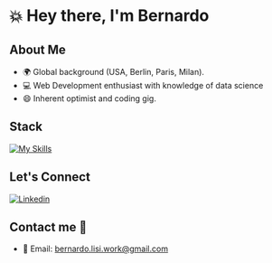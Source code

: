# 💥 Hey there, I'm Bernardo

## About Me
- 🌍 Global background (USA, Berlin, Paris, Milan).
- 💻 Web Development enthusiast with knowledge of data science
- 😄 Inherent optimist and coding gig.

## Stack
[![My Skills](https://skillicons.dev/icons?i=html,css,js,react,ruby,rails,python,sqlite,postgres,mysql,git,figma,vscode&theme=light&perline=7)](https://skillicons.dev)

## Let's Connect
[![Linkedin](https://skillicons.dev/icons?i=linkedin&theme=light)](https://www.linkedin.com/in/bernardo-lisi-99b367134/)

## Contact me 🚀
- 📧 Email: bernardo.lisi.work@gmail.com


